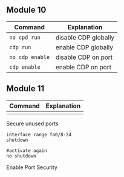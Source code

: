 
## Module 10

| Command       | Explanation          |
| ------------- | -------------------- |
| `no cpd run`    | disable CDP globally |
| `cdp run`       | enable CDP globally  |
| `no cdp enable` | disable CDP on port  |
| `cdp enable`    | enable CDP on port                     |

## Module 11

| Command | Explanation |
| ------- | ----------- |
|         |             |

Secure unused ports
```
interface range fa0/8-24
shutdown

#activate again
no shutdown
```

Enable Port Security
